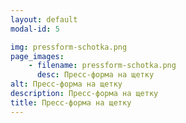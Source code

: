 ```yaml
---
layout: default
modal-id: 5

img: pressform-schotka.png
page_images:
    - filename: pressform-schotka.png
      desc: Пресс-форма на щетку
alt: Пресс-форма на щетку
description: Пресс-форма на щетку
title: Пресс-форма на щетку
---
```

